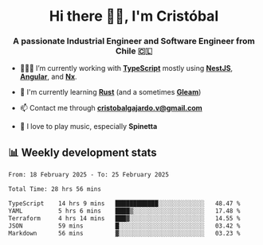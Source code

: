 <h1 align="center">Hi there ✌🏻, I'm Cristóbal</h1>
<h3 align="center">A passionate Industrial Engineer and Software Engineer from Chile 🇨🇱</h3>

- 🧑🏻‍💻 I’m currently working with **[TypeScript](https://www.typescriptlang.org)** mostly using **[NestJS](https://nestjs.com)**, **[Angular](https://angular.io)**, and **[Nx](https://nx.dev)**.

- 🌱 I'm currently learning **[Rust](https://www.rust-lang.org)** (and a sometimes **[Gleam](https://gleam.run/)**)

- 📫 Contact me through **cristobalgajardo.v@gmail.com**

- 🎸 I love to play music, especially **Spinetta**

## 📊 Weekly development stats

<!--START_SECTION:waka-->

```txt
From: 18 February 2025 - To: 25 February 2025

Total Time: 28 hrs 56 mins

TypeScript    14 hrs 9 mins   ████████████░░░░░░░░░░░░░   48.47 %
YAML          5 hrs 6 mins    ████▒░░░░░░░░░░░░░░░░░░░░   17.48 %
Terraform     4 hrs 14 mins   ███▓░░░░░░░░░░░░░░░░░░░░░   14.55 %
JSON          59 mins         █░░░░░░░░░░░░░░░░░░░░░░░░   03.42 %
Markdown      56 mins         ▓░░░░░░░░░░░░░░░░░░░░░░░░   03.23 %
```

<!--END_SECTION:waka-->
